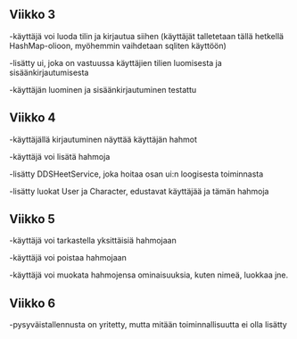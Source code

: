 ## Viikko 3
-käyttäjä voi luoda tilin ja kirjautua siihen (käyttäjät talletetaan tällä hetkellä HashMap-olioon, myöhemmin vaihdetaan sqliten käyttöön)

-lisätty ui, joka on vastuussa käyttäjien tilien luomisesta ja sisäänkirjautumisesta

-käyttäjän luominen ja sisäänkirjautuminen testattu

## Viikko 4
-käyttäjällä kirjautuminen näyttää käyttäjän hahmot

-käyttäjä voi lisätä hahmoja

-lisätty DDSHeetService, joka hoitaa osan ui:n loogisesta toiminnasta

-lisätty luokat User ja Character, edustavat käyttäjää ja tämän hahmoja

## Viikko 5
-käyttäjä voi tarkastella yksittäisiä hahmojaan

-käyttäjä voi poistaa hahmojaan

-käyttäjä voi muokata hahmojensa ominaisuuksia, kuten nimeä, luokkaa jne.

## Viikko 6
-pysyväistallennusta on yritetty, mutta mitään toiminnallisuutta ei olla lisätty
